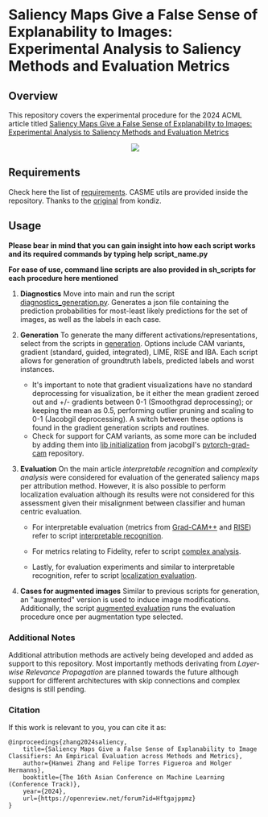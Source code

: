 # Saliency Maps Give a False Sense of Explanability to Images: Experimental Analysis to Saliency Methods and Evaluation Metrics
## Overview
This repository covers the experimental procedure for the 2024 ACML article titled
[Saliency Maps Give a False Sense of Explanability to Images: Experimental Analysis to Saliency Methods and Evaluation
Metrics](https://openreview.net/pdf?id=Hftgajppmz)
<p align="center"><img src="misc/instances.svg"><p>

## Requirements
 Check here the list of [requirements](misc/requirements.txt).
 CASME utils are provided inside the repository. Thanks to the [original](https://github.com/kondiz/casme) from kondiz.

## Usage 

**Please bear in mind that you can gain insight into how each script works and its required commands by typing help script_name.py**

**For ease of use, command line scripts are also provided in sh_scripts for each procedure here mentioned**

1. **Diagnostics** Move into main and run the script [diagnostics_generation.py](routines/diagnostics_generation.py). Generates a json file containing the prediction probabilities for most-least likely predictions for the set of images, as well as the labels in each case. 

2. **Generation** To generate the many different activations/representations, select from the scripts in
   [generation](routines/generation).
   Options include CAM variants, gradient (standard, guided, integrated), LIME, RISE and IBA. Each script allows for
   generation of groundtruth labels, predicted labels and worst instances.
   - It's important to note that gradient visualizations have no standard deprocessing for visualization, be it either
     the mean gradient zeroed out and +/- gradients between 0-1 (Smoothgrad deprocessing); or keeping the mean as 0.5,
     performing outlier pruning and scaling to 0-1 (Jacobgil deprocessing). A switch between these options is found in the gradient generation
     scripts and routines.
   - Check for support for CAM variants, as some more can be included by adding them into [lib initialization](lib/__init__.py) from jacobgil's [pytorch-grad-cam](https://github.com/jacobgil/pytorch-grad-cam) repository.

3. **Evaluation** On the main article *interpretable recognition* and *complexity analysis* were considered for
   evaluation of the generated saliency maps per attribution method. However, it is also possible to perform
   localization evaluation although its results were not considered for this assessment given their misalignment between
   classifier and human centric evaluation.

   - For interpretable evaluation (metrics from [Grad-CAM++](https://arxiv.org/abs/1710.11063) and [RISE](https://arxiv.org/abs/1806.07421)) refer to script [interpretable recognition](py_scripys/evaluation/intepretable_recon.py).

   - For metrics relating to Fidelity, refer to script [complex analysis](routines/evaluation/complex_analysis.py).

   - Lastly, for evaluation experiments and similar to interpretable recognition, refer to script [localization
  evaluation](routines/evaluation/localization_evaluation.py).

4. **Cases for augmented images** Similar to previous scripts for generation, an "augmented" version is used to induce
   image modifications. Additionally, the script [augmented evaluation](routines/evaluation/augmented_evaluation.py)
   runs the evaluation procedure once per augmentation type selected.

### Additional Notes
Additional attribution methods are actively being developed and added as support to this repository. Most importantly
methods derivating from *Layer-wise Relevance Propagation* are planned towards the future although support for different
architectures with skip connections and complex designs is still pending.

### Citation
If this work is relevant to you, you can cite it as:
```
@inproceedings{zhang2024saliency,
    title={Saliency Maps Give a False Sense of Explanability to Image Classifiers: An Empirical Evaluation across Methods and Metrics},
    author={Hanwei Zhang and Felipe Torres Figueroa and Holger Hermanns},
    booktitle={The 16th Asian Conference on Machine Learning (Conference Track)},
    year={2024},
    url={https://openreview.net/forum?id=Hftgajppmz}                                                
}
```

